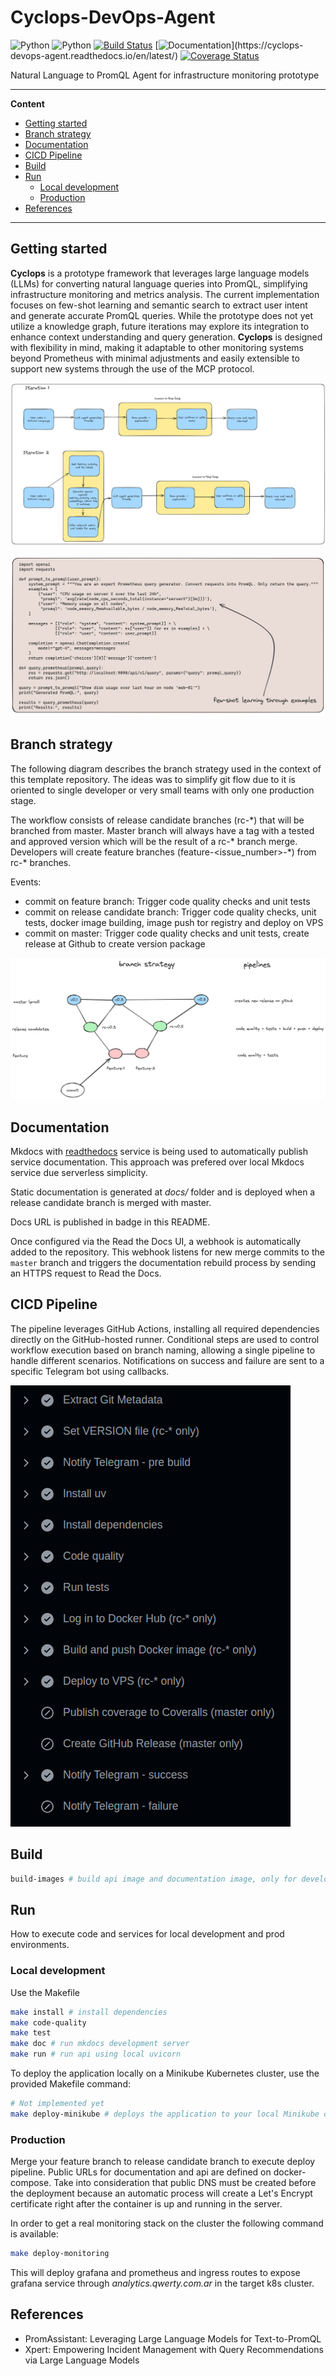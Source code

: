 # Cyclops-DevOps-Agent
![Python](https://img.shields.io/badge/python-v3.12.x-orange)
![Python](https://img.shields.io/badge/platform-linux-blue)
[![Build Status](https://github.com/joagonzalez/cyclops-devops-agent/actions/workflows/pipeline.yml/badge.svg)](https://github.com/joagonzalez/cyclops-devops-agent/actions/workflows/pipeline.yml)
[![Documentation](https://readthedocs.org/projects/cyclops-devops-agent/badge/?)](https://cyclops-devops-agent.readthedocs.io/en/latest/)
[![Coverage Status](https://coveralls.io/repos/github/joagonzalez/cyclops-devops-agent/badge.svg?branch=master)](https://coveralls.io/github/joagonzalez/cyclops-devops-agent?branch=master)

Natural Language to PromQL Agent for infrastructure monitoring prototype

---
**Content**
- [Getting started](#getting-started)
- [Branch strategy](#branch-strategy)
- [Documentation](#documentation)
- [CICD Pipeline ](#cicd-pipeline)
- [Build](#build)
- [Run](#run)
    - [Local development](#local-development)
    - [Production](#production)
- [References](#references)
---

## Getting started

**Cyclops** is a prototype framework that leverages large language models (LLMs) for converting natural language queries into PromQL, simplifying infrastructure monitoring and metrics analysis. The current implementation focuses on few-shot learning and semantic search to extract user intent and generate accurate PromQL queries. While the prototype does not yet utilize a knowledge graph, future iterations may explore its integration to enhance context understanding and query generation. **Cyclops** is designed with flexibility in mind, making it adaptable to other monitoring systems beyond Prometheus with minimal adjustments and easily extensible to support new systems through the use of the MCP protocol.

![Prototype Diagram](docs/project/prototypes.png)

![Few Show Learning](docs/project/fewshot.png)

## Branch strategy
The following diagram describes the branch strategy used in the context of this template repository. The ideas was to simplify git flow due to it is oriented to single developer or very small teams with only one production stage.

The workflow consists of release candidate branches (rc-\*) that will be branched from master. Master branch will always have a tag with a tested and approved version which will be the result of a rc-\* branch merge. Developers will create feature branches (feature-<issue_number>-\*) from rc-\* branches.

Events:
- commit on feature branch: Trigger code quality checks and unit tests
- commit on release candidate branch: Trigger code quality checks, unit tests, docker image building, image push tor registry and deploy on VPS
- commit on master: Trigger code quality checks and unit tests, create release at Github to create version package

<img src="docs/pipelines/branch_strategy_python.png" />

## Documentation
Mkdocs with [readthedocs](https://readthedocs.org/) service is being used to automatically publish service documentation. This approach was prefered over local Mkdocs service due serverless simplicity.

Static documentation is generated at *docs/* folder and is deployed when a release candidate branch is merged with master.

Docs URL is published in badge in this README.

Once configured via the Read the Docs UI, a webhook is automatically added to the repository. This webhook listens for new merge commits to the `master` branch and triggers the documentation rebuild process by sending an HTTPS request to Read the Docs.

## CICD Pipeline
The pipeline leverages GitHub Actions, installing all required dependencies directly on the GitHub-hosted runner. Conditional steps are used to control workflow execution based on branch naming, allowing a single pipeline to handle different scenarios. Notifications on success and failure are sent to a specific Telegram bot using callbacks.

<img src="docs/pipelines/pipeline.png" />

## Build
```bash
build-images # build api image and documentation image, only for development
```

## Run
How to execute code and services for local development and prod environments.

### Local development
Use the Makefile
```bash
make install # install dependencies
make code-quality
make test
make doc # run mkdocs development server
make run # run api using local uvicorn
```

To deploy the application locally on a Minikube Kubernetes cluster, use the provided Makefile command:

```bash
# Not implemented yet
make deploy-minikube # deploys the application to your local Minikube cluster
```

### Production
Merge your feature branch to release candidate branch to execute deploy pipeline. Public URLs for documentation and api are defined on docker-compose. Take into consideration that public DNS must be created before the deployment because an automatic process will create a Let's Encrypt certificate right after the container is up and running in the server.

In order to get a real monitoring stack on the cluster the following command is available:

```bash
make deploy-monitoring
```

This will deploy grafana and prometheus and ingress routes to expose grafana service through *analytics.qwerty.com.ar* in the target k8s cluster.

## References
- PromAssistant: Leveraging Large Language Models for
Text-to-PromQL
- Xpert: Empowering Incident Management
with Query Recommendations via Large Language Models